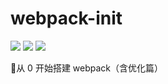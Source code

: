 # webpack-init
<img src="https://img.shields.io/github/stars/twoyoung6/webpack-init?color=blueviolet&logo=Github&style=flat-square">  <img src="https://img.shields.io/github/forks/twoyoung6/webpack-init?color=f9960&logo=Github&style=flat-square">  <img src="https://img.shields.io/badge/keywords-webpack-red?logo=gulp&style=flat-square">

🚕从 0 开始搭建 webpack（含优化篇）

